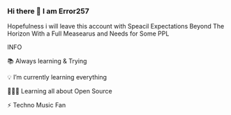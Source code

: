### Hi there 👋 I am Error257 

Hopefulness i will leave this account with Speacil Expectations Beyond The Horizon With a Full Measearus and Needs for Some PPL

  INFO
  
📚 Always learning & Trying 

💡 I’m currently learning everything

👨🏻‍💻 Learning all about Open Source

⚡️ Techno Music Fan
 

